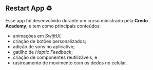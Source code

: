 ## Restart App :recycle:

Esse app foi desenvolvido durante um curso ministrado pela **Credo Academy**, e tem como principais conteúdos: 

- animações em _SwiftUI_;
- criação de botões personalizados;
- adição de sons no aplicativo;
- gatilho de _Haptic Feedback_;
- criação de componentes reutilizáveis, e
- rastreamento de movimento com os dedos no celular.
